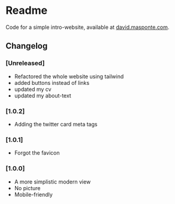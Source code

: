 # Readme

Code for a simple intro-website, available at [david.masponte.com](http://david.masponte.com/).

## Changelog

### [Unreleased]

* Refactored the whole website using tailwind
* added buttons instead of links
* updated my cv
* updated my about-text

### [1.0.2]

* Adding the twitter card meta tags

### [1.0.1]

* Forgot the favicon

### [1.0.0]

* A more simplistic modern view
* No picture
* Mobile-friendly
